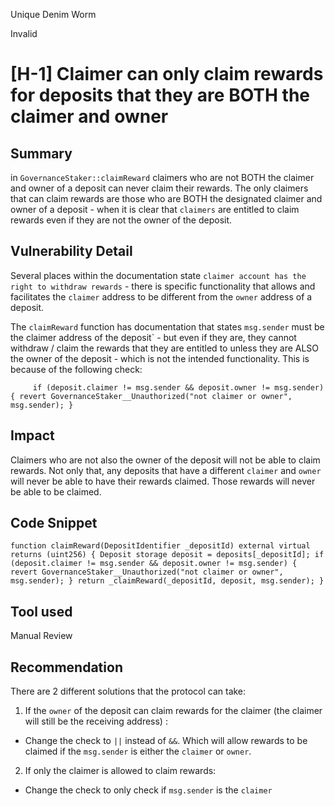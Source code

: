 Unique Denim Worm

Invalid

# [H-1] Claimer can only claim rewards for deposits that they are BOTH the claimer and owner

## Summary

in `GovernanceStaker::claimReward` claimers who are not BOTH the claimer and owner of a deposit can never claim their rewards. The only claimers that can claim rewards are those who are BOTH the designated claimer and owner of a deposit - when it is clear that `claimers` are entitled to claim rewards even if they are not the owner of the deposit.

## Vulnerability Detail

Several places within the documentation state `claimer account has the right to withdraw rewards` - there is specific functionality that allows and facilitates the `claimer` address to be different from the `owner` address of a deposit. 

The `claimReward` function has documentation that states `msg.sender` must be the claimer address of the deposit` - but even if they are, they cannot withdraw / claim the rewards that they are entitled to unless they are ALSO the owner of the deposit - which is not the intended functionality. This is because of the following check:

`     if (deposit.claimer != msg.sender && deposit.owner != msg.sender) {
      revert GovernanceStaker__Unauthorized("not claimer or owner", msg.sender);
    }`

## Impact

Claimers who are not also the owner of the deposit will not be able to claim rewards. Not only that, any deposits that have a different `claimer` and `owner` will never be able to have their rewards claimed. Those rewards will never be able to be claimed. 

## Code Snippet

`function claimReward(DepositIdentifier _depositId) external virtual returns (uint256) {
    Deposit storage deposit = deposits[_depositId];
    if (deposit.claimer != msg.sender && deposit.owner != msg.sender) {
        revert GovernanceStaker__Unauthorized("not claimer or owner", msg.sender);
     }
    return _claimReward(_depositId, deposit, msg.sender);
  }`


## Tool used

Manual Review

## Recommendation

There are 2 different solutions that the protocol can take:

1. If the `owner` of the deposit can claim rewards for the claimer (the claimer will still be the receiving address) :
- Change the check to `||` instead of `&&`. Which will allow rewards to be claimed if the `msg.sender` is either the `claimer` or `owner`.

2. If only the claimer is allowed to claim rewards:
- Change the check to only check if `msg.sender` is the `claimer`